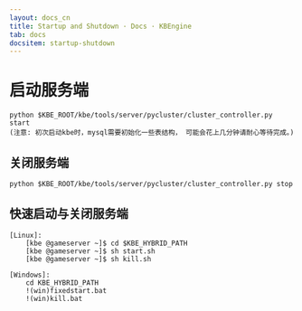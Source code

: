 ```yaml
---
layout: docs_cn
title: Startup and Shutdown · Docs · KBEngine
tab: docs
docsitem: startup-shutdown
---
```


启动服务端
==============

	python $KBE_ROOT/kbe/tools/server/pycluster/cluster_controller.py start
	(注意: 初次启动kbe时，mysql需要初始化一些表结构， 可能会花上几分钟请耐心等待完成。)

关闭服务端
-------------------

	python $KBE_ROOT/kbe/tools/server/pycluster/cluster_controller.py stop


快速启动与关闭服务端
-------------------

	[Linux]:
		[kbe @gameserver ~]$ cd $KBE_HYBRID_PATH
		[kbe @gameserver ~]$ sh start.sh
		[kbe @gameserver ~]$ sh kill.sh

	[Windows]:
		cd KBE_HYBRID_PATH
		!(win)fixedstart.bat
		!(win)kill.bat